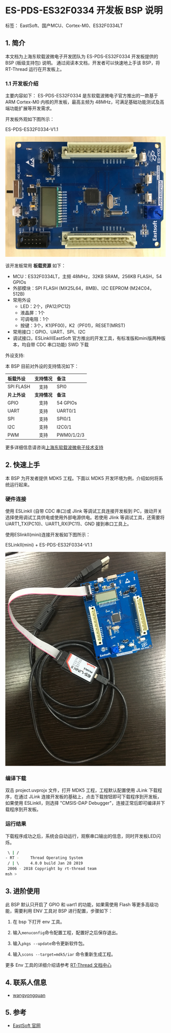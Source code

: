 # ES-PDS-ES32F0334 开发板 BSP 说明
标签： EastSoft、国产MCU、Cortex-M0、ES32F0334LT

## 1. 简介

本文档为上海东软载波微电子开发团队为 ES-PDS-ES32F0334 开发板提供的 BSP (板级支持包) 说明。
通过阅读本文档，开发者可以快速地上手该 BSP，将 RT-Thread 运行在开发板上。

### 1.1  开发板介绍

主要内容如下：
ES-PDS-ES32F0334 是东软载波微电子官方推出的一款基于 ARM Cortex-M0 内核的开发板，最高主频为 48MHz，可满足基础功能测试及高端功能扩展等开发需求。

开发板外观如下图所示：

ES-PDS-ES32F0334-V1.1

![ES32F0334](figures/ES-PDS-ES32F0334-V1.1.jpg)

该开发板常用 **板载资源** 如下：

- MCU：ES32F0334LT，主频 48MHz，32KB SRAM，256KB FLASH，54 GPIOs
- 外部模块：SPI FLASH (MX25L64，8MB)、I2C EEPROM (M24C04，512B)
- 常用外设
  - LED：2个，(PA12/PC12)
  - 液晶屏：1个
  - 可调电阻：1个
  - 按键：3个，K1(PF00)，K2（PF01)，RESET(MRST)
- 常用接口：GPIO、UART、SPI、I2C
- 调试接口，ESLinkⅡ(EastSoft 官方推出的开发工具，有标准版和mini版两种版本，均自带 CDC 串口功能) SWD 下载

外设支持:

本 BSP 目前对外设的支持情况如下：

| **板载外设**      | **支持情况** | **备注**                             |
| :---------------- | :----------: | :------------------------------------|
| SPI FLASH         |     支持     | SPI0                                 |
| **片上外设**      | **支持情况** | **备注**                             |
| GPIO              |     支持     | 54 GPIOs                             |
| UART              |     支持     | UART0/1                              |
| SPI               |     支持     | SPI0/1                               |
| I2C               |     支持     | I2C0/1                               |
| PWM               |     支持     | PWM0/1/2/3                           |

更多详细信息请咨询[上海东软载波微电子技术支持](http://www.essemi.com/)

## 2. 快速上手

本 BSP 为开发者提供 MDK5 工程。下面以 MDK5 开发环境为例，介绍如何将系统运行起来。

### 硬件连接

使用 ESLinkⅡ (自带 CDC 串口)或 Jlink 等调试工具连接开发板到 PC，拨动开关选择使用调试工具供电或使用外部电源供电。若使用 Jlink 等调试工具，还需要将 UART1_TX(PC10)、UART1_RX(PC11)、GND 接到串口工具上。

使用ESlinkⅡ(mini)连接开发板如下图所示：

ESLinkⅡ(mini) + ES-PDS-ES32F0334-V1.1

![ESLinkII](figures/ESLinkII-mini.jpg)

### 编译下载

双击 project.uvprojx 文件，打开 MDK5 工程，工程默认配置使用 JLink 下载程序，在通过 JLink 连接开发板的基础上，点击下载按钮即可下载程序到开发板，如果使用 ESLinkⅡ，则选择 "CMSIS-DAP Debugger"，连接正常后即可编译并下载程序到开发板。

### 运行结果

下载程序成功之后，系统会自动运行，观察串口输出的信息，同时开发板LED闪烁。

```bash
 \ | /
- RT -     Thread Operating System
 / | \     4.0.0 build Jan 28 2019
 2006 - 2018 Copyright by rt-thread team
msh >
```
## 3. 进阶使用

此 BSP 默认只开启了 GPIO 和 uart1 的功能，如果需使用 Flash 等更多高级功能，需要利用 ENV 工具对 BSP 进行配置，步骤如下：

1. 在 bsp 下打开 env 工具。

2. 输入`menuconfig`命令配置工程，配置好之后保存退出。

3. 输入`pkgs --update`命令更新软件包。

4. 输入`scons --target=mdk5/iar` 命令重新生成工程。

更多 Env 工具的详细介绍请参考 [RT-Thread 文档中心](https://www.rt-thread.org/document/site/)

## 4. 联系人信息

- [wangyongquan](https://github.com/wangyq2018) 

## 5. 参考

- [ EastSoft 官网](http://www.essemi.com)

